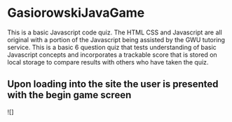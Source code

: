 # GasiorowskiJavaGame
This is a basic Javascript code quiz. The HTML CSS and Javascript are all original with a portion of the Javascript being assisted by the GWU tutoring service. This is a basic 6 question quiz that tests understanding of basic Javascript concepts and incorporates a trackable score that is stored on local storage to compare results with others who have taken the quiz.

## Upon loading into the site the user is presented with the begin game screen
![] 
